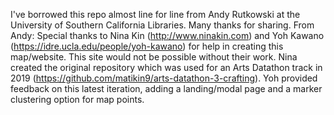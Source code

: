 
I've borrowed this repo almost line for line from Andy Rutkowski at the University of Southern California Libraries. Many thanks for sharing.
From Andy:
Special thanks to Nina Kin (http://www.ninakin.com) and Yoh Kawano (https://idre.ucla.edu/people/yoh-kawano) for help in creating this map/website. This site would not be possible without their work. Nina created the original repository which was used for an Arts Datathon track in 2019 (https://github.com/matikin9/arts-datathon-3-crafting). Yoh provided feedback on this latest iteration, adding a landing/modal page and a marker clustering option for map points.  

